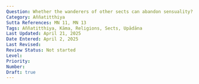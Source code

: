 ```yaml
---
Question: Whether the wanderers of other sects can abandon sensuality?
Category: Aññatitthiya
Sutta References: MN 11, MN 13
Tags: Aññatitthiya, Kāma, Religions, Sects, Upādāna
Last Updated: April 21, 2025
Date Entered: April 2, 2025
Last Revised:
Review Status: Not started
Level: 
Priority: 
Number: 
Draft: true
---
```

